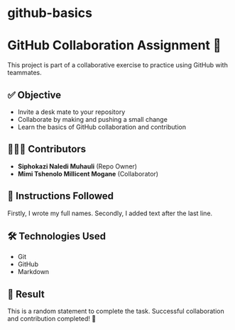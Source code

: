 # github-basics
# GitHub Collaboration Assignment 🤝

This project is part of a collaborative exercise to practice using GitHub with teammates.

## ✅ Objective

- Invite a desk mate to your repository
- Collaborate by making and pushing a small change
- Learn the basics of GitHub collaboration and contribution

## 🧑‍🤝‍🧑 Contributors

- **Siphokazi Naledi Muhauli** (Repo Owner)
- **Mimi Tshenolo Millicent Mogane** (Collaborator) 

## 📝 Instructions Followed

Firstly, I wrote my full names.
Secondly, I added text after the last line. 

## 🛠️ Technologies Used

- Git
- GitHub
- Markdown

## 🏁 Result

This is a random statement to complete the task. 
Successful collaboration and contribution completed! 🎉
 
